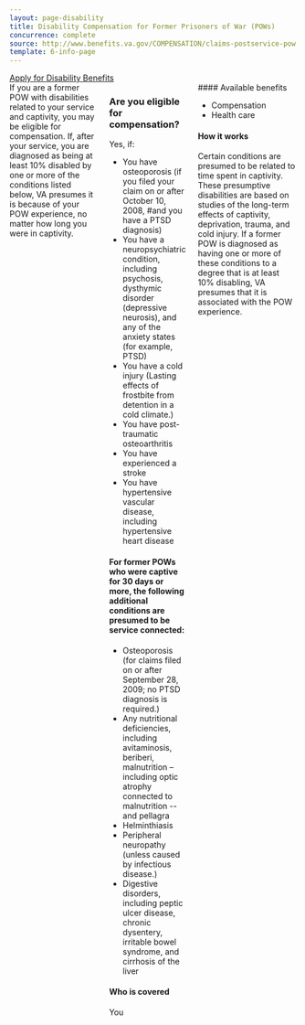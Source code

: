 ```yaml
---
layout: page-disability
title: Disability Compensation for Former Prisoners of War (POWs)
concurrence: complete
source: http://www.benefits.va.gov/COMPENSATION/claims-postservice-pow.asp
template: 6-info-page
---
```


<div class="main" role="main" markdown="0">

<div class="action-bar">
  <div class="row">
    <div class="small-12 columns">
      <a class="usa-button-primary" href="{{ site.url}}/disability-benefits/get/">Apply for Disability Benefits</a>
    </div>
  </div>
</div>

<div class="section one" markdown="0">
<div class="primary" markdown="0">
<div class="row" markdown="0">
<div class="small-12 columns">

<div markdown="1">
If you are a former POW with disabilities related to your service and captivity, you may be eligible for compensation. If, after your service, you are diagnosed as being at least 10% disabled by one or more of the conditions listed below, VA presumes it is because of your POW experience, no matter how long you were in captivity.
</div>

<div class="call-out" markdown="1">

### Are you eligible for compensation?

Yes, if:

-	You have osteoporosis (if you filed your claim on or after October 10, 2008, #and you have a PTSD diagnosis)
-	You have a neuropsychiatric condition, including psychosis, dysthymic disorder (depressive neurosis), and any of the anxiety states (for example, PTSD)
-	You have a cold injury (Lasting effects of frostbite from detention in a cold climate.)
-	You have post-traumatic osteoarthritis
-	You have experienced a stroke
-	You have hypertensive vascular disease, including hypertensive heart disease

#### For former POWs who were captive for 30 days or more, the following additional conditions are presumed to be service connected:

-	Osteoporosis (for claims filed on or after September 28, 2009; no PTSD diagnosis is required.)
-	Any nutritional deficiencies, including avitaminosis, beriberi, malnutrition – including optic atrophy connected to malnutrition -- and pellagra
-	Helminthiasis
-	Peripheral neuropathy (unless caused by infectious disease.)
-	Digestive disorders, including peptic ulcer disease, chronic dysentery, irritable bowel syndrome, and cirrhosis of the liver

#### Who is covered

You
</div>
<div markdown="1">
#### Available benefits

-	Compensation
-	Health care

#### How it works

Certain conditions are presumed to be related to time spent in captivity. These presumptive disabilities are based on studies of the long-term effects of captivity, deprivation, trauma, and cold injury. If a former POW is diagnosed as having one or more of these conditions to a degree that is at least 10% disabling, VA presumes that it is associated with the POW experience.
</div>
</div>

</div>
</div>
</div>

